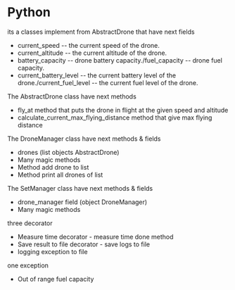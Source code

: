 # Python

its a classes implement from AbstractDrone that have next fields

* current_speed -- the current speed of the drone.
* current_altitude -- the current altitude of the drone.
* battery_capacity -- drone battery capacity./fuel_capacity -- drone fuel capacity.
* current_battery_level -- the current battery level of the drone./current_fuel_level -- the current fuel level of the drone.

The AbstractDrone class have next methods

* fly_at method that puts the drone in flight at the given speed and altitude 
* calculate_current_max_flying_distance method that give max flying distance

The DroneManager class have next methods & fields

* drones (list objects AbstractDrone)
* Many magic methods
* Method add drone to list
* Method print all drones of list

The SetManager class have next methods & fields

* drone_manager field (object DroneManager)
* Many magic methods

three decorator 

* Measure time decorator - measure time done method
* Save result to file decorator - save logs to file
* logging exception to file

one exception

* Out of range fuel capacity